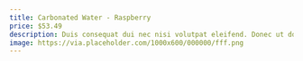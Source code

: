 ```yaml
---
title: Carbonated Water - Raspberry
price: $53.49
description: Duis consequat dui nec nisi volutpat eleifend. Donec ut dolor. Morbi vel lectus in quam fringilla rhoncus.
image: https://via.placeholder.com/1000x600/000000/fff.png
---
```

